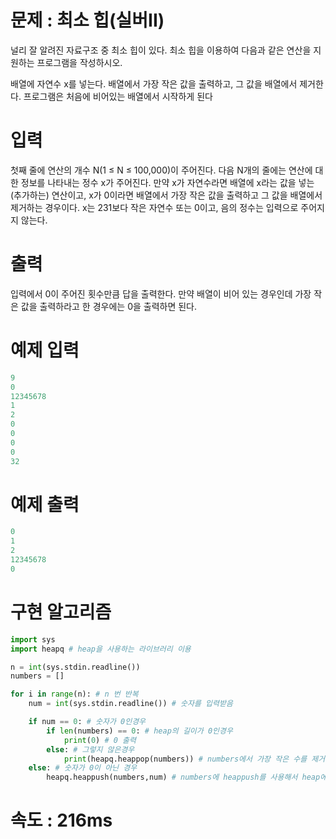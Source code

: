 # 문제 : 최소 힙(실버II)

널리 잘 알려진 자료구조 중 최소 힙이 있다. 최소 힙을 이용하여 다음과 같은 연산을 지원하는 프로그램을 작성하시오.

배열에 자연수 x를 넣는다.
배열에서 가장 작은 값을 출력하고, 그 값을 배열에서 제거한다.
프로그램은 처음에 비어있는 배열에서 시작하게 된다

# 입력
첫째 줄에 연산의 개수 N(1 ≤ N ≤ 100,000)이 주어진다. 다음 N개의 줄에는 연산에 대한 정보를 나타내는 정수 x가 주어진다. 만약 x가 자연수라면 배열에 x라는 값을 넣는(추가하는) 연산이고, x가 0이라면 배열에서 가장 작은 값을 출력하고 그 값을 배열에서 제거하는 경우이다. x는 231보다 작은 자연수 또는 0이고, 음의 정수는 입력으로 주어지지 않는다.

# 출력
입력에서 0이 주어진 횟수만큼 답을 출력한다. 만약 배열이 비어 있는 경우인데 가장 작은 값을 출력하라고 한 경우에는 0을 출력하면 된다.

# 예제 입력

```python
9
0
12345678
1
2
0
0
0
0
32
```

# 예제 출력
```python
0
1
2
12345678
0
```
# 구현 알고리즘

```python
import sys
import heapq # heap을 사용하는 라이브러리 이용

n = int(sys.stdin.readline())
numbers = []

for i in range(n): # n 번 반복
    num = int(sys.stdin.readline()) # 숫자를 입력받음

    if num == 0: # 숫자가 0인경우
        if len(numbers) == 0: # heap의 길이가 0인경우
            print(0) # 0 출력
        else: # 그렇지 않은경우
            print(heapq.heappop(numbers)) # numbers에서 가장 작은 수를 제거후, 출력
    else: # 숫자가 0이 아닌 경우
        heapq.heappush(numbers,num) # numbers에 heappush를 사용해서 heap에 원소추가
```
# 속도 : 216ms
